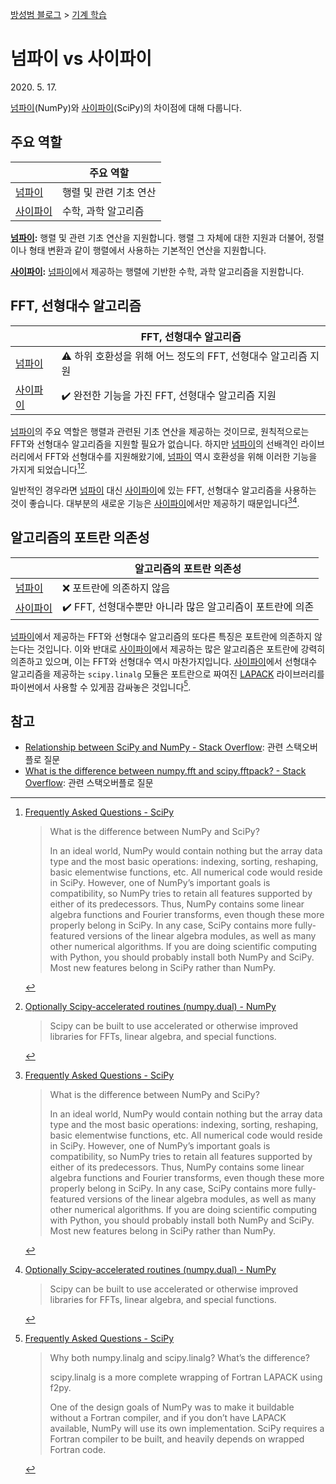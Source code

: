 [방성범 블로그](/README.md) > [기계 학습](/machine-learning.md)

# 넘파이 vs 사이파이

<time id="date-published" datetime="2020-05-17">2020. 5. 17.</time>

[넘파이]\(NumPy)와 [사이파이]\(SciPy)의 차이점에 대해 다룹니다.

[넘파이]: https://numpy.org/
[사이파이]: https://scipy.org/

## 주요 역할

|            | 주요 역할              |
| ---------- | ---------------------- |
| [넘파이]   | 행렬 및 관련 기초 연산 |
| [사이파이] | 수학, 과학 알고리즘    |

**[넘파이]:** 행렬 및 관련 기초 연산을 지원합니다. 행렬 그 자체에 대한 지원과 더불어, 정렬이나 형태 변환과 같이 행렬에서 사용하는 기본적인 연산을 지원합니다.

**[사이파이]:** [넘파이]에서 제공하는 행렬에 기반한 수학, 과학 알고리즘을 지원합니다.

## FFT, 선형대수 알고리즘

|            | FFT, 선형대수 알고리즘                                        |
| ---------- | ------------------------------------------------------------- |
| [넘파이]   | ⚠️ 하위 호환성을 위해 어느 정도의 FFT, 선형대수 알고리즘 지원 |
| [사이파이] | ✔️ 완전한 기능을 가진 FFT, 선형대수 알고리즘 지원             |

[넘파이]의 주요 역할은 행렬과 관련된 기초 연산을 제공하는 것이므로, 원칙적으로는 FFT와 선형대수 알고리즘을 지원할 필요가 없습니다. 하지만 [넘파이]의 선배격인 라이브러리에서 FFT와 선형대수를 지원해왔기에, [넘파이] 역시 호환성을 위해 이러한 기능을 가지게 되었습니다[^faq-scipy][^numpy-dual-numpy].

일반적인 경우라면 [넘파이] 대신 [사이파이]에 있는 FFT, 선형대수 알고리즘을 사용하는 것이 좋습니다. 대부분의 새로운 기능은 [사이파이]에서만 제공하기 때문입니다[^faq-scipy][^numpy-dual-numpy].

[^faq-scipy]:
    [Frequently Asked Questions - SciPy](https://www.scipy.org/scipylib/faq.html#what-is-the-difference-between-numpy-and-scipy)

    > What is the difference between NumPy and SciPy?
    >
    > In an ideal world, NumPy would contain nothing but the array data type and the most basic operations: indexing, sorting, reshaping, basic elementwise functions, etc. All numerical code would reside in SciPy. However, one of NumPy’s important goals is compatibility, so NumPy tries to retain all features supported by either of its predecessors. Thus, NumPy contains some linear algebra functions and Fourier transforms, even though these more properly belong in SciPy. In any case, SciPy contains more fully-featured versions of the linear algebra modules, as well as many other numerical algorithms. If you are doing scientific computing with Python, you should probably install both NumPy and SciPy. Most new features belong in SciPy rather than NumPy.

[^numpy-dual-numpy]:
    [Optionally Scipy-accelerated routines (numpy.dual) - NumPy](https://numpy.org/doc/stable/reference/routines.dual.html)

    > Scipy can be built to use accelerated or otherwise improved libraries for FFTs, linear algebra, and special functions.

## 알고리즘의 포트란 의존성

|            | 알고리즘의 포트란 의존성                                  |
| ---------- | --------------------------------------------------------- |
| [넘파이]   | ❌ 포트란에 의존하지 않음                                 |
| [사이파이] | ✔️ FFT, 선형대수뿐만 아니라 많은 알고리즘이 포트란에 의존 |

[넘파이]에서 제공하는 FFT와 선형대수 알고리즘의 또다른 특징은 포트란에 의존하지 않는다는 것입니다. 이와 반대로 [사이파이]에서 제공하는 많은 알고리즘은 포트란에 강력히 의존하고 있으며, 이는 FFT와 선형대수 역시 마찬가지입니다. [사이파이]에서 선형대수 알고리즘을 제공하는 `scipy.linalg` 모듈은 포트란으로 짜여진 [LAPACK](http://www.netlib.org/lapack/) 라이브러리를 파이썬에서 사용할 수 있게끔 감싸놓은 것입니다[^wrapping-of-fortran-lapack-scipy].

[^wrapping-of-fortran-lapack-scipy]:
    [Frequently Asked Questions - SciPy](https://www.scipy.org/scipylib/faq.html#why-both-numpy-linalg-and-scipy-linalg-what-s-the-difference)

    > Why both numpy.linalg and scipy.linalg? What’s the difference?
    >
    > scipy.linalg is a more complete wrapping of Fortran LAPACK using f2py.
    >
    > One of the design goals of NumPy was to make it buildable without a Fortran compiler, and if you don’t have LAPACK available, NumPy will use its own implementation. SciPy requires a Fortran compiler to be built, and heavily depends on wrapped Fortran code.

## 참고

- [Relationship between SciPy and NumPy - Stack Overflow](https://stackoverflow.com/questions/6200910/relationship-between-scipy-and-numpy): 관련 스택오버플로 질문
- [What is the difference between numpy.fft and scipy.fftpack? - Stack Overflow](https://stackoverflow.com/questions/6363154/what-is-the-difference-between-numpy-fft-and-scipy-fftpack): 관련 스택오버플로 질문
